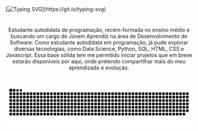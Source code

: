 [![Typing SVG](https://readme-typing-svg.demolab.com?font=Fira+Code&pause=1000&color=6DA5BD&width=435&lines=Hello+World%2C+I'm+Leticia.;Welcome+to+my+profile!)](https://git.io/typing-svg)

#

<p align="center">Estudante autodidata de programação, recém-formada no ensino médio e buscando um cargo de Jovem Aprendiz na área de Desenvolvimento de Software. Como estudante autodidata em programação, já pude explorar diversas tecnologias, como Data Science, Python, SQL, HTML, CSS e Javascript. Essa base sólida tem me permitido iniciar projetos que em breve estarão disponíveis por aqui, onde pretendo compartilhar mais do meu aprendizado e evolução.</p>

#


<picture>
  <source media="(prefers-color-scheme: dark)" srcset="https://raw.githubusercontent.com/leticiallsousa/leticiallsousa/output/github-snake-dark.svg" />
  <source media="(prefers-color-scheme: light)" srcset="https://raw.githubusercontent.com/leticiallsousa/leticiallsousa/output/github-snake.svg" />
  <img alt="github-snake" src="https://raw.githubusercontent.com/leticiallsousa/leticiallsousa/output/github-snake.svg" />
</picture>
